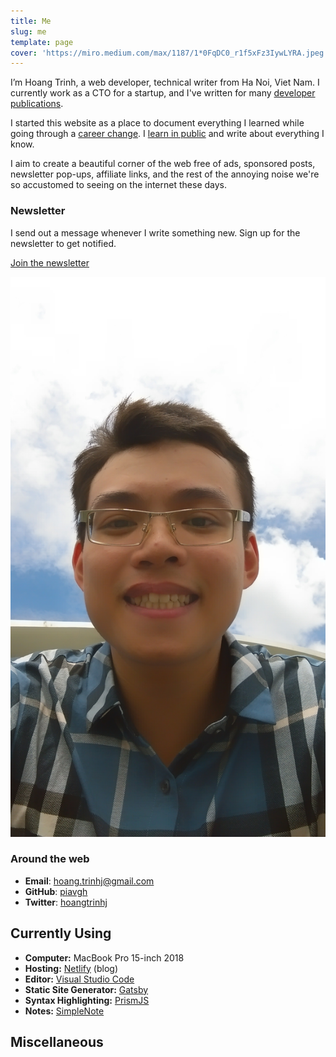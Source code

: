 ```yaml
---
title: Me
slug: me
template: page
cover: 'https://miro.medium.com/max/1187/1*0FqDC0_r1f5xFz3IywLYRA.jpeg'
---
```


I’m Hoang Trinh, a web developer, technical writer from Ha Noi, Viet Nam. I currently work as a CTO for a startup, and I've written for many [developer publications](/publications).

I started this website as a place to document everything I learned while going through a [career change](/how-i-made-a-career-change-into-web-development/). I [learn in public](/learn) and write about everything I know.

I aim to create a beautiful corner of the web free of ads, sponsored posts, newsletter pop-ups, affiliate links, and the rest of the annoying noise we're so accustomed to seeing on the internet these days.

### Newsletter

I send out a message whenever I write something new. Sign up for the newsletter to get notified.

<a class="button" href="https://taniarascia.substack.com">Join the newsletter</a>

![Me](../images/hoangtrinh.jpg)

### Around the web

- **Email**: [hoang.trinhj@gmail.com](mailto:hoang.trinhj@gmail.com)
- **GitHub**: [piavgh](https://github.com/piavgh)
- **Twitter**: [hoangtrinhj](https://twitter.com/hoangtrinhj)

## Currently Using

- **Computer:** MacBook Pro 15-inch 2018
- **Hosting:** [Netlify](https://netlify.com) (blog)
- **Editor:** [Visual Studio Code](https://code.visualstudio.com/)
- **Static Site Generator:** [Gatsby](https://gatsbyjs.org)
- **Syntax Highlighting:** [PrismJS](http://prismjs.com/)
- **Notes:** [SimpleNote](https://evernote.com/)

## Miscellaneous
